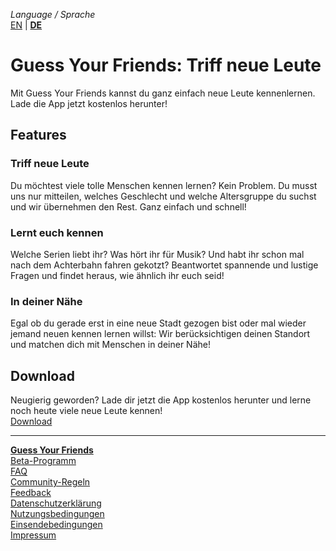 _Language / Sprache_<br />
[EN](/index-en) | [__DE__](/index)

# Guess Your Friends: Triff neue Leute

Mit Guess Your Friends kannst du ganz einfach neue Leute kennenlernen. Lade die App jetzt kostenlos herunter!

## Features

### Triff neue Leute
Du möchtest viele tolle Menschen kennen lernen? Kein Problem. Du musst uns nur mitteilen, welches Geschlecht und welche Altersgruppe du suchst und wir übernehmen den Rest. Ganz einfach und schnell!

### Lernt euch kennen
Welche Serien liebt ihr? Was hört ihr für Musik? Und habt ihr schon mal nach dem Achterbahn fahren gekotzt? Beantwortet spannende und lustige Fragen und findet heraus, wie ähnlich ihr euch seid!

### In deiner Nähe
Egal ob du gerade erst in eine neue Stadt gezogen bist oder mal wieder jemand neuen kennen lernen willst: Wir berücksichtigen deinen Standort und matchen dich mit Menschen in deiner Nähe!

## Download
Neugierig geworden? Lade dir jetzt die App kostenlos herunter und lerne noch heute viele neue Leute kennen!<br />
[Download](https://play.google.com/store/apps/details?id=com.asumaone.gyf&referrer=utm_source%3Dwebsite)

---

[__Guess Your Friends__](/index)<br />
[Beta-Programm](/beta-program)<br />
[FAQ](/faq)<br />
[Community-Regeln](/community-rules)<br />
[Feedback](/feedback)<br />
[Datenschutzerklärung](/privacy)<br />
[Nutzungsbedingungen](/terms-of-use)<br />
[Einsendebedingungen](/terms-of-submissions)<br />
[Impressum](/about)